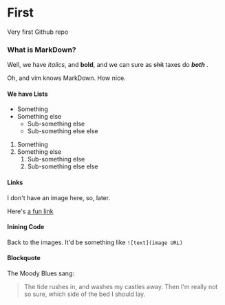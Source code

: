 # First
Very first Github repo

###  What is MarkDown?

Well, we have *italics*, and **bold**, and we can sure as ~~shit~~ taxes do
__*both*__ .

Oh, and vim knows MarkDown.  How nice.

####  We have Lists

* Something
* Something else
	* Sub-something else
	* Sub-something else else

1. Something
2. Something else
	1. Sub-something else
	2. Sub-something else else

####  Links

I don't have an image here, so, later.

Here's [a fun link](http://www.logic-puzzles.org/)

#### Inining Code

Back to the images.  It'd be something like `![text](image URL)`

#### Blockquote

The Moody Blues sang:

> The tide rushes in,
> and washes my castles away.
> Then I'm really not so sure,
> which side of the bed I should lay.


